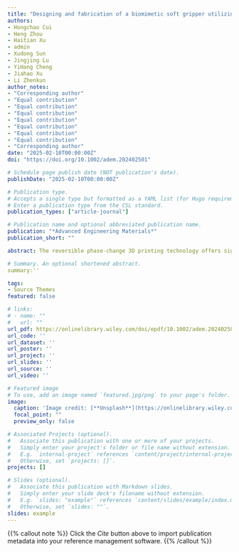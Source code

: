 ```yaml
---
title: "Designing and fabrication of a biomimetic soft gripper utilizing phase transition 3D printing technology"
authors:
- Hongchao Cui
- Heng Zhou
- Haitian Xu
- admin
- Xudong Sun
- Jingjing Lu
- YiHang Cheng
- Jiahao Xu
- Li Zhenkun
author_notes:
- "Corresponding author"
- "Equal contribution"
- "Equal contribution"
- "Equal contribution"
- "Equal contribution"
- "Equal contribution"
- "Equal contribution"
- "Equal contribution"
- "Corresponding author"
date: "2025-02-10T00:00:00Z"
doi: "https://doi.org/10.1002/adem.202402501"

# Schedule page publish date (NOT publication's date).
publishDate: "2025-02-10T00:00:00Z"

# Publication type.
# Accepts a single type but formatted as a YAML list (for Hugo requirements).
# Enter a publication type from the CSL standard.
publication_types: ["article-journal"]

# Publication name and optional abbreviated publication name.
publication: "*Advanced Engineering Materials*"
publication_short: ""

abstract: The reversible phase-change 3D printing technology offers significant advantages in creating magnetic biomimetic soft fixtures. A novel magnetic biomimetic soft gripper is developed using magnetic thixotropic fluid, known for its complex rheological properties. The gripper consists of a modified silicone shell and a magnetic fluid actuator, fabricated using a dual-channel 3D printing platform and a magnetic field module. Various shapes were modeled and simulated, with cylindrical designs proving easy to produce and highly deformable. Refined printing parameters, based on rheological data, enhanced precision and performance. The gripper's variable stiffness, controlled by magnetic field strength, successfully grips POM balls of different sizes, demonstrating its potential in flexible precision clamping, aerospace, and low-friction transmission.

# Summary. An optional shortened abstract.
summary:''

tags:
- Source Themes
featured: false

# links:
# - name: ""
#   url: ""
url_pdf: https://onlinelibrary.wiley.com/doi/epdf/10.1002/adem.202402501
url_code: ''
url_dataset: ''
url_poster: ''
url_project: ''
url_slides: ''
url_source: ''
url_video: ''

# Featured image
# To use, add an image named `featured.jpg/png` to your page's folder. 
image:
  caption: 'Image credit: [**Unsplash**](https://onlinelibrary.wiley.com/doi/10.1002/adem.202402501)'
  focal_point: ""
  preview_only: false

# Associated Projects (optional).
#   Associate this publication with one or more of your projects.
#   Simply enter your project's folder or file name without extension.
#   E.g. `internal-project` references `content/project/internal-project/index.md`.
#   Otherwise, set `projects: []`.
projects: []

# Slides (optional).
#   Associate this publication with Markdown slides.
#   Simply enter your slide deck's filename without extension.
#   E.g. `slides: "example"` references `content/slides/example/index.md`.
#   Otherwise, set `slides: ""`.
slides: example
---
```


{{% callout note %}}
Click the *Cite* button above to import publication metadata into your reference management software.
{{% /callout %}}